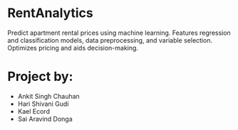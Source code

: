 # RentAnalytics
Predict apartment rental prices using machine learning. Features regression and classification models, data preprocessing, and variable selection. Optimizes pricing and aids decision-making.

# Project by:
- Ankit Singh Chauhan
- Hari Shivani Gudi
- Kael Ecord
- Sai Aravind Donga
